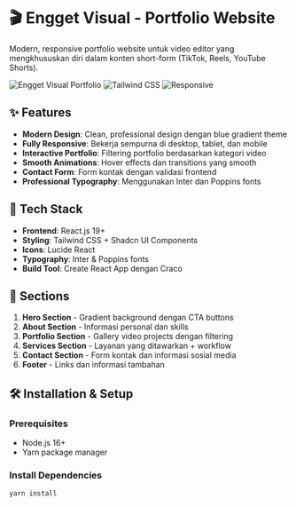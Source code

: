 # 🎬 Engget Visual - Portfolio Website

Modern, responsive portfolio website untuk video editor yang mengkhususkan diri dalam konten short-form (TikTok, Reels, YouTube Shorts).

![Engget Visual Portfolio](https://img.shields.io/badge/React-18+-blue.svg)
![Tailwind CSS](https://img.shields.io/badge/TailwindCSS-3.x-38B2AC.svg)
![Responsive](https://img.shields.io/badge/Responsive-✓-green.svg)

## ✨ Features

- **Modern Design**: Clean, professional design dengan blue gradient theme
- **Fully Responsive**: Bekerja sempurna di desktop, tablet, dan mobile
- **Interactive Portfolio**: Filtering portfolio berdasarkan kategori video
- **Smooth Animations**: Hover effects dan transitions yang smooth
- **Contact Form**: Form kontak dengan validasi frontend
- **Professional Typography**: Menggunakan Inter dan Poppins fonts

## 🚀 Tech Stack

- **Frontend**: React.js 19+
- **Styling**: Tailwind CSS + Shadcn UI Components
- **Icons**: Lucide React
- **Typography**: Inter & Poppins fonts
- **Build Tool**: Create React App dengan Craco

## 📱 Sections

1. **Hero Section** - Gradient background dengan CTA buttons
2. **About Section** - Informasi personal dan skills
3. **Portfolio Section** - Gallery video projects dengan filtering
4. **Services Section** - Layanan yang ditawarkan + workflow
5. **Contact Section** - Form kontak dan informasi sosial media
6. **Footer** - Links dan informasi tambahan

## 🛠 Installation & Setup

### Prerequisites
- Node.js 16+ 
- Yarn package manager

### Install Dependencies
```bash
yarn install
